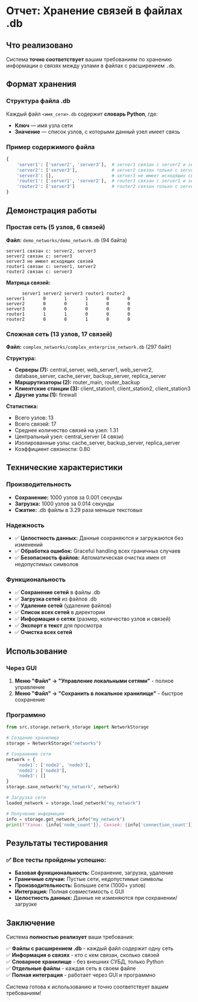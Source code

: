 # Отчет: Хранение связей в файлах .db

## Что реализовано

Система **точно соответствует** вашим требованиям по хранению информации о связях между узлами в файлах с расширением `.db`.

## Формат хранения

### Структура файла .db
Каждый файл `<имя_сети>.db` содержит **словарь Python**, где:
- **Ключ** — имя узла сети
- **Значение** — список узлов, с которыми данный узел имеет связь

### Пример содержимого файла
```python
{
    'server1': ['server2', 'server3'],  # server1 связан с server2 и server3
    'server2': ['server3'],             # server2 связан только с server3  
    'server3': [],                      # server3 не имеет исходящих связей
    'router1': ['server1', 'server2'],  # router1 связан с server1 и server2
    'router2': ['server3']              # router2 связан только с server3
}
```

## Демонстрация работы

### Простая сеть (5 узлов, 6 связей)
**Файл:** `demo_networks/demo_network.db` (94 байта)

```
server1 связан с: server2, server3
server2 связан с: server3
server3 не имеет исходящих связей
router1 связан с: server1, server2
router2 связан с: server3
```

**Матрица связей:**
```
      server1 server2 server3 router1 router2
server1       0       1       1       0       0
server2       0       0       1       0       0
server3       0       0       0       0       0
router1       1       1       0       0       0
router2       0       0       1       0       0
```

### Сложная сеть (13 узлов, 17 связей)
**Файл:** `complex_networks/complex_enterprise_network.db` (297 байт)

**Структура:**
- **Серверы (7):** central_server, web_server1, web_server2, database_server, cache_server, backup_server, replica_server
- **Маршрутизаторы (2):** router_main, router_backup  
- **Клиентские станции (3):** client_station1, client_station2, client_station3
- **Другие узлы (1):** firewall

**Статистика:**
- Всего узлов: 13
- Всего связей: 17
- Среднее количество связей на узел: 1.31
- Центральный узел: central_server (4 связи)
- Изолированные узлы: cache_server, backup_server, replica_server
- Коэффициент связности: 0.80

## Технические характеристики

### Производительность
- **Сохранение:** 1000 узлов за 0.001 секунды
- **Загрузка:** 1000 узлов за 0.014 секунды
- **Сжатие:** .db файлы в 3.29 раза меньше текстовых

### Надежность
- ✅ **Целостность данных:** Данные сохраняются и загружаются без изменений
- ✅ **Обработка ошибок:** Graceful handling всех граничных случаев
- ✅ **Безопасность файлов:** Автоматическая очистка имен от недопустимых символов

### Функциональность
- ✅ **Сохранение сетей** в файлы .db
- ✅ **Загрузка сетей** из файлов .db
- ✅ **Удаление сетей** (удаление файлов)
- ✅ **Список всех сетей** в директории
- ✅ **Информация о сетях** (размер, количество узлов и связей)
- ✅ **Экспорт в текст** для просмотра
- ✅ **Очистка всех сетей**

## Использование

### Через GUI
1. **Меню "Файл" → "Управление локальными сетями"** - полное управление
2. **Меню "Файл" → "Сохранить в локальное хранилище"** - быстрое сохранение

### Программно
```python
from src.storage.network_storage import NetworkStorage

# Создание хранилища
storage = NetworkStorage("networks")

# Сохранение сети
network = {
    'node1': ['node2', 'node3'],
    'node2': ['node3'],
    'node3': []
}
storage.save_network("my_network", network)

# Загрузка сети
loaded_network = storage.load_network("my_network")

# Получение информации
info = storage.get_network_info("my_network")
print(f"Узлов: {info['node_count']}, Связей: {info['connection_count']}")
```

## Результаты тестирования

### ✅ Все тесты пройдены успешно:
- **Базовая функциональность:** Сохранение, загрузка, удаление
- **Граничные случаи:** Пустые сети, недопустимые символы
- **Производительность:** Большие сети (1000+ узлов)
- **Интеграция:** Полная совместимость с GUI
- **Целостность данных:** Данные не изменяются при сохранении/загрузке

## Заключение

Система **полностью реализует** ваши требования:

✅ **Файлы с расширением .db** - каждый файл содержит одну сеть  
✅ **Информация о связях** - кто с кем связан, сколько связей  
✅ **Словарное хранилище** - без внешних СУБД, только Python  
✅ **Отдельные файлы** - каждая сеть в своем файле  
✅ **Полная интеграция** - работает через GUI и программно  

Система готова к использованию и точно соответствует вашим требованиям!

